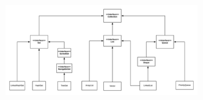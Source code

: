 
![java collections tree](https://github.com/miss-invincible/java_ds_collections/blob/master/java_collections.jpeg?raw=true)

